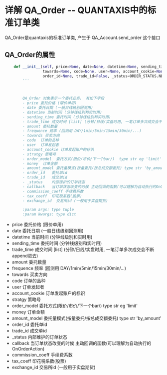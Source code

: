 # 详解 QA_Order  --  QUANTAXIS中的标准订单类 


QA_Order是quantaxis的标准订单类, 产生于 QA_Account.send_order 这个接口


## QA_Order的属性

```python
    def __init__(self, price=None, date=None, datetime=None, sending_time=None, trade_time=False, amount=0, market_type=None, frequence=None,
                 towards=None, code=None, user=None, account_cookie=None, strategy=None, order_model=None, money=None, amount_model=AMOUNT_MODEL.BY_AMOUNT,
                 order_id=None, trade_id=False, _status=ORDER_STATUS.NEW, callback=False, commission_coeff=0.00025, tax_coeff=0.001, exchange_id=None, *args, **kwargs):
        '''



        QA_Order 对象表示一个委托业务， 有如下字段
        - price 委托价格 (限价单用)
        - date 委托日期 (一般日线级别回测用)
        - datetime 当前时间 (分钟线级别和实时用)
        - sending_time 委托时间 (分钟线级别和实时用)
        - trade_time 成交时间 [list] (分钟/日线/实盘时用, 一笔订单多次成交会不断append进去)
        - amount 委托数量
        - frequence 频率 (回测用 DAY/1min/5min/15min/30min/...)
        - towards 买卖方向
        - code  订单的品种
        - user  订单发起者
        - account_cookie 订单发起账户的标识
        - stratgy 策略号
        - order_model  委托方式(限价/市价/下一个bar/)  type str eg 'limit'
        - money  订单金额
        - amount_model 委托量模式(按量委托/按总成交额委托) type str 'by_amount'
        - order_id   委托单id
        - trade_id   成交单id
        - _status    内部维护的订单状态
        - callback   当订单状态改变的时候 主动回调的函数(可以理解为自动执行的OnOrderAction)
        - commission_coeff 手续费系数
        - tax_coeff  印花税系数(股票)
        - exchange_id  交易所id (一般用于实盘期货)

        :param args: type tuple
        :param kwargs: type dict
```

- price 委托价格 (限价单用)
- date 委托日期 (一般日线级别回测用)
- datetime 当前时间 (分钟线级别和实时用)
- sending_time 委托时间 (分钟线级别和实时用)
- trade_time 成交时间 [list] (分钟/日线/实盘时用, 一笔订单多次成交会不断append进去)
- amount 委托数量
- frequence 频率 (回测用 DAY/1min/5min/15min/30min/...)
- towards 买卖方向
- code  订单的品种
- user  订单发起者
- account_cookie 订单发起账户的标识
- stratgy 策略号
- order_model  委托方式(限价/市价/下一个bar/)  type str eg 'limit'
- money  订单金额
- amount_model 委托量模式(按量委托/按总成交额委托) type str 'by_amount'
- order_id   委托单id
- trade_id   成交单id
- _status    内部维护的订单状态
- callback   当订单状态改变的时候 主动回调的函数(可以理解为自动执行的OnOrderAction)
- commission_coeff 手续费系数
- tax_coeff  印花税系数(股票)
- exchange_id  交易所id (一般用于实盘期货)
